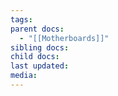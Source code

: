 ```yaml
---
tags: 
parent docs:
  - "[[Motherboards]]"
sibling docs: 
child docs: 
last updated: 
media:
---
```

